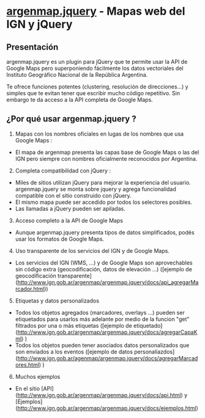 [argenmap.jquery](http://www.ign.gob.ar/argenmap/argenmap.jquery/) - Mapas web del IGN y jQuery
===================================================

Presentación
------------

argenmap.jquery es un plugin para jQuery que te permite usar la API de Google Maps
pero superponiendo fácilmente los datos vectoriales del Instituto Geográfico Nacional
de la República Argentina.

Te ofrece funciones potentes (clustering, resolución de direcciones...) y simples que te evitan tener que escribir mucho código
repetitivo.
Sin embargo te da acceso a la API completa de Google Maps.


¿Por qué usar argenmap.jquery ?
-----------------

1. Mapas con los nombres oficiales en lugas de los nombres que usa Google Maps : 
 - El mapa de argenmap presenta las capas base de Google Maps o las del IGN pero siempre con nombres oficialmente reconocidos por Argentina.

2. Completa compatibilidad con jQuery : 
 - Miles de sitios utilizan jQuery para mejorar la experiencia del usuario. argenmap.jquery se monta sobre jquery y agrega funcionalidad compatible con el sitio construido con jQuery.
 - El mismo mapa puede ser accedido por todos los selectores posibles.
 - Las llamadas a jQuery pueden ser apiladas.

3. Acceso completo a la API de Google Maps
 - Aunque argenmap.jquery presenta tipos de datos simplificados, podés usar los formatos de Google Maps.

4. Uso transparente de los servicios del IGN y de Google Maps.
 - Los servicios del IGN (WMS, ...) y de Google Maps son aprovechables sin código extra (geocodificación, datos de elevación ...) ([ejemplo de geocodificación transparente] (http://www.ign.gob.ar/argenmap/argenmap.jquery/docs/api_agregarMarcador.html))

5. Etiquetas y datos personalizados
 - Todos los objetos agregados (marcadores, overlays ...) pueden ser etiquetados para usarlos más adelante por medio de la funcion "get"  filtrados por una o más etiquetas ([ejemplo de etiquetado] (http://www.ign.gob.ar/argenmap/argenmap.jquery/docs/agregarCapaKml) )
 - Todos los objetos pueden tener asociados datos personalizados que son enviados a los eventos ([ejemplo de datos personaliazdos] (http://www.ign.gob.ar/agenmap/argenmap.jquery/docs/agregarMarcadores.html) )
 
6. Muchos ejemplos
 - En el sitio [API] (http://www.ign.gob.ar/argenmap/argenmap.jquery/docs/api.html) y [Ejemplos] (http://www.ign.gob.ar/argenmap/argenmap.jquery/docs/ejemplos.html)
